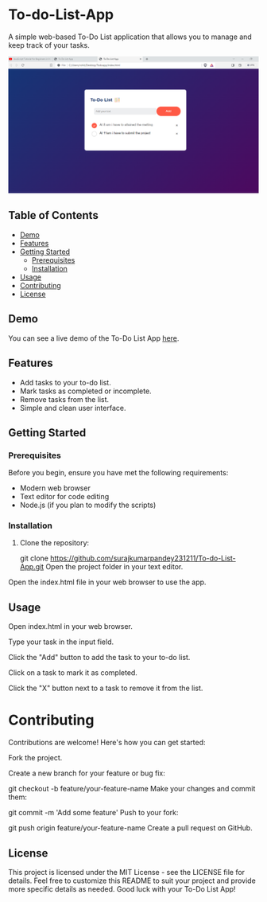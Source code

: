 # To-do-List-App

A simple web-based To-Do List application that allows you to manage and keep track of your tasks.

![To-Do List App Screenshot](pandey.png)

## Table of Contents

- [Demo](#demo)
- [Features](#features)
- [Getting Started](#getting-started)
  - [Prerequisites](#prerequisites)
  - [Installation](#installation)
- [Usage](#usage)
- [Contributing](#contributing)
- [License](#license)

## Demo

You can see a live demo of the To-Do List App [here](#).

## Features

- Add tasks to your to-do list.
- Mark tasks as completed or incomplete.
- Remove tasks from the list.
- Simple and clean user interface.

## Getting Started

### Prerequisites

Before you begin, ensure you have met the following requirements:

- Modern web browser
- Text editor for code editing
- Node.js (if you plan to modify the scripts)

### Installation

1. Clone the repository:


   git clone https://github.com/surajkumarpandey231211/To-do-List-App.git
Open the project folder in your text editor.

Open the index.html file in your web browser to use the app.

## Usage
Open index.html in your web browser.

Type your task in the input field.

Click the "Add" button to add the task to your to-do list.

Click on a task to mark it as completed.

Click the "X" button next to a task to remove it from the list.

# Contributing
Contributions are welcome! Here's how you can get started:

Fork the project.

Create a new branch for your feature or bug fix:



git checkout -b feature/your-feature-name
Make your changes and commit them:


git commit -m 'Add some feature'
Push to your fork:


git push origin feature/your-feature-name
Create a pull request on GitHub.

## License

This project is licensed under the MIT License - see the LICENSE file for details.
Feel free to customize this README to suit your project and provide more specific details as needed. Good luck with your To-Do List App!





